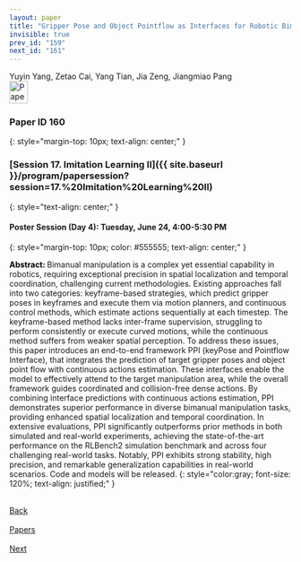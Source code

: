```yaml
---
layout: paper
title: "Gripper Pose and Object Pointflow as Interfaces for Robotic Bimanual Manipulation"
invisible: true
prev_id: "159"
next_id: "161"
---
```

<div class="paper-authors">
  <div class="paper-author-box">
    <div class="paper-author-name">Yuyin Yang, Zetao Cai, Yang Tian, Jia Zeng, Jiangmiao Pang</div>
    <div class="paper-author-uni"></div>
  </div>
</div>

<div class="paper-pdf">
  <div>
    <a href="https://www.roboticsproceedings.org/rss21/p160.pdf" title="Download PDF" target="_blank">
      <img src="{{ site.baseurl }}/images/paper_link_cardinal_red.png" alt="Paper PDF" width="33" height="40" />
    </a>
  </div>
</div>

### Paper ID 160
{: style="margin-top: 10px; text-align: center;" }

### [Session 17. Imitation Learning II]({{ site.baseurl }}/program/papersession?session=17.%20Imitation%20Learning%20II)
{: style="text-align: center;" }

#### Poster Session (Day 4): Tuesday, June 24, 4:00-5:30 PM
{: style="margin-top: 10px; color: #555555; text-align: center;" }

<b style="color: black;">Abstract: </b>Bimanual manipulation is a complex yet essential capability in robotics, requiring exceptional precision in spatial localization and temporal coordination, challenging current methodologies. Existing approaches fall into two categories: keyframe-based strategies, which predict gripper poses in keyframes and execute them via motion planners, and continuous control methods, which estimate actions sequentially at each timestep. The keyframe-based method lacks inter-frame supervision, struggling to perform consistently or execute curved motions, while the continuous method suffers from weaker spatial perception. To address these issues, this paper introduces an end-to-end framework PPI (keyPose and Pointflow Interface), that integrates the prediction of target gripper poses and object point flow with continuous actions estimation. These interfaces enable the model to effectively attend to the target manipulation area, while the overall framework guides coordinated and collision-free dense actions. By combining interface predictions with continuous actions estimation, PPI demonstrates superior performance in diverse bimanual manipulation tasks, providing enhanced spatial localization and temporal coordination. In extensive evaluations, PPI significantly outperforms prior methods in both simulated and real-world experiments, achieving the state-of-the-art performance on the RLBench2 simulation benchmark and across four challenging real-world tasks. Notably, PPI exhibits strong stability, high precision, and remarkable generalization capabilities in real-world scenarios. Code and models will be released.
{: style="color:gray; font-size: 120%; text-align: justified;" }

<div class="paper-menu">
  <div class="paper-menu-inner">
    <a href="{{ site.baseurl }}/program/papers/159/" title="Previous Paper">
            <div class="paper-menu-icon">
                <i class="fa fa-chevron-left"></i><br>
                <span class="paper-menu-label">Back</span>
            </div>
        </a>
    <a href="{{ site.baseurl }}/program/papers" title="All Papers">
      <div class="paper-menu-icon">
        <i class="fa fa-list"></i><br>
        <span class="paper-menu-label">Papers</span>
      </div>
    </a>
    <a href="{{ site.baseurl }}/program/papers/161/" title="Next Paper">
            <div class="paper-menu-icon">
                <i class="fa fa-chevron-right"></i><br>
                <span class="paper-menu-label">Next</span>
            </div>
        </a>
  </div>
</div>
